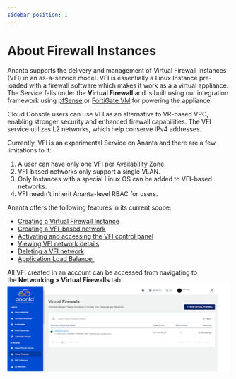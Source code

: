 ```yaml
---
sidebar_position: 1
---
```

# About Firewall Instances

Ananta supports the delivery and management of Virtual Firewall Instances (VFI) in an as-a-service model. VFI is essentially a Linux Instance pre-loaded with a firewall software which makes it work as a a virtual appliance. The Service falls under the **Virtual Firewall** and is built using our integration framework using [pfSense](https://pfsense.org/) or [FortiGate VM](https://www.fortinet.com/products/private-cloud-security/fortigate-virtual-appliances) for powering the appliance.

Cloud Console users can use VFI as an alternative to VR-based VPC, enabling stronger security and enhanced firewall capabilities. The VFI service utilizes L2 networks, which help conserve IPv4 addresses.

Currently, VFI is an experimental Service on Ananta and there are a few limitations to it:

1. A user can have only one VFI per Availability Zone.
2. VFI-based networks only support a single VLAN.
3. Only Instances with a special Linux OS can be added to VFI-based networks.
4. VFI needn't inherit Ananta-level RBAC for users.

Ananta offers the following features in its current scope:

- [Creating a Virtual Firewall Instance](docs/Networking/FirewallandSecurity/CreatingaVirtualFirewall.md)
- [Creating a VFI-based network](AddingInstancestoaVFI-basedNetwork)
- [Activating and accessing the VFI control panel](AccessingtheVFIControlPanel)
- [Viewing VFI network details](ViewingVFINetworkDetails)
- [Deleting a VFI network](DeletingaVFINetwork)
- [Application Load Balancer](ApplicationLoadBalancer)

All VFI created in an account can be accessed from navigating to the **Networking > Virtual Firewalls** tab.
![Creating a Virtual Firewall](img/CreatingaVirtualFirewall1.png)

